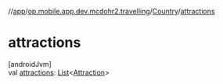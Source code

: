 //[app](../../../index.md)/[op.mobile.app.dev.mcdohr2.travelling](../index.md)/[Country](index.md)/[attractions](attractions.md)

# attractions

[androidJvm]\
val [attractions](attractions.md): [List](https://kotlinlang.org/api/latest/jvm/stdlib/kotlin.collections/-list/index.html)&lt;[Attraction](../../op.mobile.app.dev.mcdohr2.travelling.model/-attraction/index.md)&gt;
